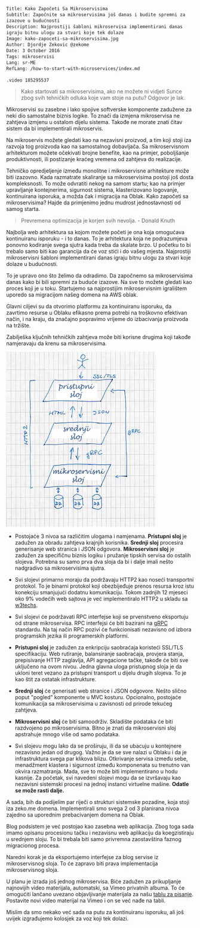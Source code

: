 ```.header
Title: Kako Započeti Sa Mikroservisima
Subtitle: Započnite sa mikroservisima još danas i budite spremni za izazove u budućnosti
Description: Najprostiji šabloni mikroservisa implementirani danas igraju bitnu ulogu za stvari koje tek dolaze
Image: kako-zapoceti-sa-mikroservisima.jpg
Author: Djordje Zekovic @zekome
Date: 3 October 2016
Tags: mikroservisi
Lang: sr-ME
RefLang: /how-to-start-with-microservices/index.md
```

`.video 185295537`

> Kako startovati sa mikroservisima, ako ne možete ni vidjeti Sunce zbog svih tehničkih odluka koje vam stoje na putu? Odgovor je lak. 

Mikroservisi su zasebne i lako spojive softverske komponente zadužene za neki dio samostalne biznis logike. To znači da izmjena mikroservisa ne zahtjeva izmjenu u ostalom dijelu sistema. Takođe ne morate znati čitav sistem da bi implementirali mikroservis.

Na mikroservis možete gledati kao na nezavisni proizvod, a tim koji stoji iza razvoja tog proizvoda kao na samostalnog dobavljača. Sa mikroservisnom arhitekturom možete očekivati brojne benefite, kao na primjer, poboljšanje produktivnosti, ili postizanje kraćeg vremena od zahtjeva do realizacije.

Tehničko opredjeljenje između monolitne i mikroservisne arhitekture može biti izazovno. Kada razmatrate skaliranje sa mikroservisima postoji još dosta kompleksnosti. To može odvratiti nekog na samom startu; kao na primjer upravljanje kontejnerima, sigurnost sistema, klasterizovano logovanje, kontinuirana isporuka, a možda čak i migracija na Oblak. Kako započeti sa mikroservisima? Hajde da primjenimo jednu mudrost jednostavnosti od samog starta.

> Prevremena optimizacija je korjen svih nevolja. - Donald Knuth

Najbolja web arhitektura sa kojom možete početi je ona koja omogućava kontinuiranu isporuku - i to danas. To je arhitektura koja ne podrazumjeva ponovno kodiranje svega sjutra kada treba da skalate brzo. U početku to bi trebalo samo biti kao garancija da će voz stići i do vašeg mjesta. Najprostiji mikroservisni šabloni implementirani danas igraju bitnu ulogu za stvari koje dolaze u budućnosti.

To je upravo ono što želimo da odradimo. Da započnemo sa mikroservisima danas kako bi bili spremni za buduće izazove. Na sve to možete gledati kao proces koji je u toku. Startujemo sa najprostijim mikroservisnim igralištem uporedo sa migracijom našeg domena na AWS oblak.

Glavni ciljevi su da otvorimo platformu za kontinuiranu isporuku, da zavrtimo resurse u Oblaku efikasno prema potrebi na troškovno efektivan način, i na kraju, da značajno popravimo vrijeme do izbacivanja proizvoda na tržište.

Zabilješka ključnih tehničkih zahtjeva može biti korisne drugima koji takođe namjeravaju da krenu sa mikroservisima.

![Kako poceti sa mikroservisima](kako-poceti-sa-mikroservisima-manja.jpg)

* Postojaće 3 nivoa sa različitim ulogama i namjenama. **Pristupni sloj** je zadužen za obradu zahtjeva krajnjih korisnika. **Srednji sloj** procesira generisanje web stranica i JSON odgovora. **Mikroservisni sloj** je zadužen za specifičnu biznis logiku i pružanje tipskih servisa do ostalih slojeva. Potrebna su samo prva dva sloja da bi i dalje imali nešto nadgradivo sa mikroservisima sjutra.

* Svi slojevi primarno moraju da podržavaju HTTP2 kao noseći transportni protokol. To je binarni protokol koji obezbijeđuje prenos resursa kroz istu konekciju smanjujući dodatnu komunikaciju. Tokom zadnjih 12 mjeseci oko 9% vodećih web sajtova je već implementiralo HTTP2 u skladu sa [w3techs](https://w3techs.com/technologies/comparison/ce-http2,ce-spdy).

* Svi slojevi će podržavati RPC interfejse koji se prvenstveno eksportuju od strane mikroservisa. RPC interfejsi će biti bazirani na [gRPC](http://www.grpc.io/) standardu. Na taj način RPC pozivi će funkcionisati nezavisno od izbora programskih jezika ili programerskih platformi.

* **Pristupni sloj** je zadužen za enkripciju saobraćaja koristeći SSL/TLS specifikaciju. Web rutiranje, balansiranje saobraćaja, provjera stanja, prepisivanje HTTP zaglavlja, API agregacione tačke, takođe će biti sve uključeno na ovom nivou. Jedna glavna uloga pristupnog sloja je da ukloni teret vezano za pristupni transport u dijelu drugih slojeva. To je kao štit za ostatak infrastrukture. 

* **Srednji sloj** će generisati web stranice i JSON odgovore. Nešto slično poput "pogled" komponente u MVC kosturu. Opcionalno, postojaće komunikacija sa mikroservisima u zavisnosti od prirode tekućeg zahtjeva.

* **Mikroservisni sloj** će biti samoodrživ. Skladište podataka će biti razdvojeno po mikroservisima. Bitno je znati da mikroservisni sloj apstrahuje mnogo više od samo podataka.

* Svi slojevu mogu lako da se proširuju, ili da se ubacuju u kontejnere nezavisno jedan od drugog. Važno je da se sve nalazi u Oblaku i da je infrastruktura svega par klikova blizu. Otkrivanje servisa između sebe, menadžment klastera i sigurnost između komponenata su trenutno van okvira razmatranja. Mada, sve to može biti implementirano u hodu kasnije. Za početak, svi navedeni slojevi mogu da se izvršavaju kao nezavisni sistemski procesi na jednoj instanci virtuelne mašine. **Odatle se može rasti dalje.**

A sada, bih da podijelim par riječi o strukturi sistemske pozadine, koja stoji iza zeko.me domena. Implementirali smo svega 2 od 3 planirana nivoa zajedno sa uporednim prebacivanjem domena na Oblak.

Blog podsistem je već postojao kao zasebna web aplikacija. Zbog toga sada imamo opisanu procesionu tačku i nezavisnu web aplikaciju da koegzistiraju u srednjem sloju. To bi trebala biti samo privremna zaostavština faznog migracionog procesa.

Naredni korak je da eksportujemo interfejse za blog servise iz mikroservisnog sloja. To će zapravo biti prava implementacija mikroservisnog sloja.

U planu je izrada još jednog mikroservisa. Biće zadužen za prikupljanje najnovijih video materijala, automatski, sa Vimeo privatnih albuma. To će omogućiti lančano uvezano objavljivanje materijala za našu [tablu za pisanje](/cg/tabla/). Postavite novi video materijal na Vimeo i on se već nađe na tabli.

Mislim da smo nekako već sada na putu za kontinuiranu isporuku, ali još uvijek izgrađujemo kolosjek za voz koji tek dolazi.
